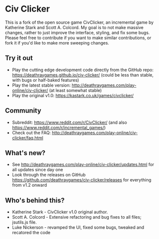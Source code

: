 # Civ Clicker

This is a fork of the open source game CivClicker, an incremental game by Katherine Stark and Scott A.
Colcord. My goal is to not make massive changes, rather to just improve the interface, styling,
and fix some bugs. Please feel free to contribute if you want to make similar contributions,
or fork it if you'd like to make more sweeping changes.

## Try it out

* Play the cutting edge development code directly from the GitHub repo: https://deathraygames.github.io/civ-clicker/ (could be less than stable, with bugs or half-baked features)
* Play the latest stable version: http://deathraygames.com/play-online/civ-clicker/ (at least somewhat stable)
* Play the original v1.0: https://kastark.co.uk/games/civclicker/

## Community

* Subreddit: https://www.reddit.com/r/CivClicker/ (and also https://www.reddit.com/r/incremental_games/) 
* Check out the FAQ: http://deathraygames.com/play-online/civ-clicker/faq.html

## What's new?

* See http://deathraygames.com/play-online/civ-clicker/updates.html for all updates since day one
* Look through the releases on GitHub https://github.com/deathraygames/civ-clicker/releases for everything from v1.2 onward

## Who's behind this?

* Katherine Stark - CivClicker v1.0 original author.
* Scott A. Colcord - Extensive refactoring and bug fixes to all files; jsutils.js file.
* Luke Nickerson - revamped the UI, fixed some bugs, tweaked and recatored the code
